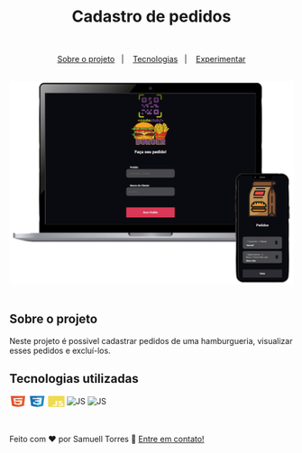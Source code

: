 <h1 align="center">
  Cadastro de pedidos
</h1>
<br>

<p align="center">
  <a href="#sobre-o-projeto">Sobre o projeto</a>&nbsp;&nbsp;&nbsp;|&nbsp;&nbsp;&nbsp;
  <a href="#tecnologias-utilizadas">Tecnologias</a>&nbsp;&nbsp;&nbsp;|&nbsp;&nbsp;&nbsp;
  <a target="_blank" href="samuellcadastroburger.netlify.app">Experimentar</a>
</p>

<br>
<div align="center" >
<img src="https://github.com/samuelltorres/frontend-cadastro-burger/blob/master/src/assets/mockup%20projeto%20finalizado.png?raw=true" alt="Origin" width="1000px">
</div>
<br>



## Sobre o projeto

Neste projeto é possivel cadastrar pedidos de uma hamburgueria, visualizar esses pedidos e excluí-los.
<br>

## Tecnologias utilizadas

<div style="display: inline_block">
  <img align="center" alt="HTML" height="20" width="30" src="https://raw.githubusercontent.com/devicons/devicon/master/icons/html5/html5-original.svg">
  <img align="center" alt="CSS" height="20" width="30" src="https://raw.githubusercontent.com/devicons/devicon/master/icons/css3/css3-original.svg">
  <img align="center" alt="JS" height="20" width="30" src="https://raw.githubusercontent.com/devicons/devicon/master/icons/javascript/javascript-plain.svg">
  <img align="center" alt="JS" height="20" width="30" src="https://cdn.jsdelivr.net/gh/devicons/devicon/icons/react/react-original.svg" />
  <img align="center" alt="JS" height="20" width="30" src="https://cdn.jsdelivr.net/gh/devicons/devicon/icons/nodejs/nodejs-original.svg" />
</div>
<br>
<br>

Feito com ♥ por Samuell Torres :wave:   [Entre em contato!](https://www.linkedin.com/in/samuelltorres/)
